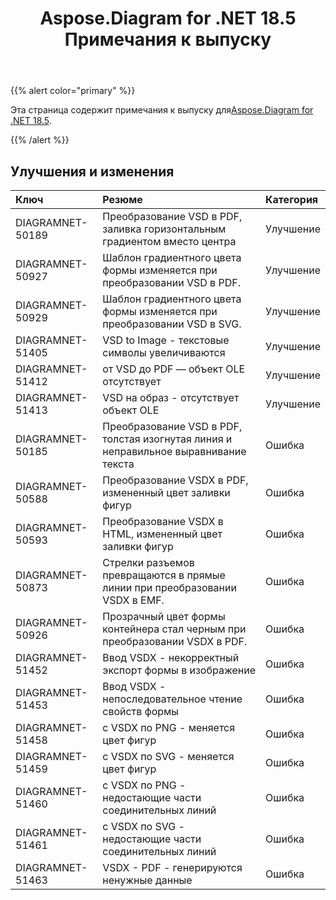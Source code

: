 ﻿---
title: Aspose.Diagram for .NET 18.5 Примечания к выпуску
type: docs
weight: 80
url: /ru/net/aspose-diagram-for-net-18-5-release-notes/
---
{{% alert color="primary" %}} 

 Эта страница содержит примечания к выпуску для[Aspose.Diagram for .NET 18.5](https://www.nuget.org/packages/Aspose.Diagram/18.5.0).

{{% /alert %}} 
## **Улучшения и изменения**

|**Ключ**|**Резюме**|**Категория**|
|:- |:- |:- |
|DIAGRAMNET-50189|Преобразование VSD в PDF, заливка горизонтальным градиентом вместо центра|Улучшение|
|DIAGRAMNET-50927|Шаблон градиентного цвета формы изменяется при преобразовании VSD в PDF.|Улучшение|
|DIAGRAMNET-50929|Шаблон градиентного цвета формы изменяется при преобразовании VSD в SVG.|Улучшение|
|DIAGRAMNET-51405|VSD to Image - текстовые символы увеличиваются|Улучшение|
|DIAGRAMNET-51412|от VSD до PDF — объект OLE отсутствует|Улучшение|
|DIAGRAMNET-51413|VSD на образ - отсутствует объект OLE|Улучшение|
|DIAGRAMNET-50185 |Преобразование VSD в PDF, толстая изогнутая линия и неправильное выравнивание текста|Ошибка|
|DIAGRAMNET-50588|Преобразование VSDX в PDF, измененный цвет заливки фигур|Ошибка|
|DIAGRAMNET-50593|Преобразование VSDX в HTML, измененный цвет заливки фигур|Ошибка|
|DIAGRAMNET-50873|Стрелки разъемов превращаются в прямые линии при преобразовании VSDX в EMF.|Ошибка|
|DIAGRAMNET-50926|Прозрачный цвет формы контейнера стал черным при преобразовании VSDX в PDF.|Ошибка|
|DIAGRAMNET-51452|Ввод VSDX - некорректный экспорт формы в изображение|Ошибка|
|DIAGRAMNET-51453|Ввод VSDX - непоследовательное чтение свойств формы|Ошибка|
|DIAGRAMNET-51458|с VSDX по PNG - меняется цвет фигур|Ошибка|
|DIAGRAMNET-51459|с VSDX по SVG - меняется цвет фигур|Ошибка|
|DIAGRAMNET-51460|с VSDX по PNG - недостающие части соединительных линий|Ошибка|
|DIAGRAMNET-51461|с VSDX по SVG - недостающие части соединительных линий|Ошибка|
|DIAGRAMNET-51463|VSDX - PDF - генерируются ненужные данные|Ошибка|

